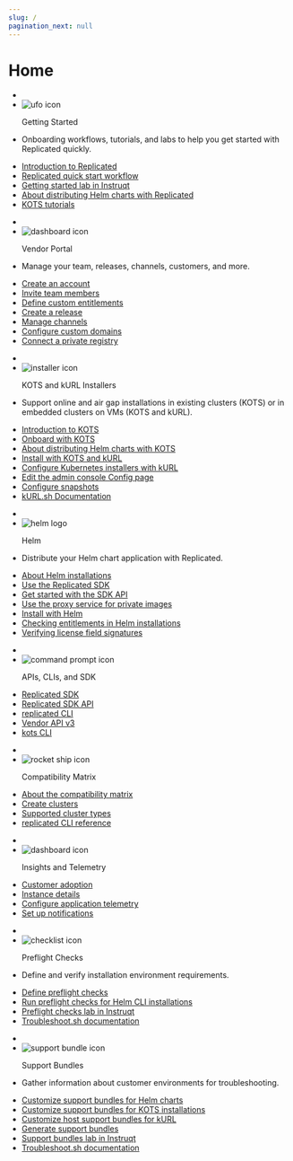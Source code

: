```yaml
---
slug: /
pagination_next: null
---
```


# Home


<section class="tile__container">
<ul class="tile">
    <li class="tile__header">
        <li><img src="images/icons/alien_vault.png" alt="ufo icon"></img></li>
        <p>Getting Started</p>
    </li>
    <li>
        <p>Onboarding workflows, tutorials, and labs to help you get started with Replicated quickly.</p>
    </li>
    <li>
      <a href="intro-replicated">Introduction to Replicated</a>
    </li>
    <li>
      <a href="vendor/replicated-onboarding">Replicated quick start workflow</a>
    </li>
    <li>
      <a href="https://play.instruqt.com/embed/replicated/tracks/distributing-with-replicated?token=em_VHOEfNnBgU3auAnN">Getting started lab in Instruqt</a>
    </li>
    <li>
      <a href="vendor/distributing-overview">About distributing Helm charts with Replicated</a>
    </li>
    <li>
      <a href="vendor/tutorial-ui-setup">KOTS tutorials</a>
    </li>
  </ul>
  <ul class="tile">
    <li class="tile__header">
        <li><img src="images/icons/vendor_portal_2.png" alt="dashboard icon"></img></li>
        <p>Vendor Portal</p>
    </li>
    <li>
        <p>Manage your team, releases, channels, customers, and more.</p>
    </li>
    <li>
      <a href="vendor/vendor-portal-creating-account">Create an account</a>
    </li>
    <li>
      <a href="vendor/team-management#invite-members">Invite team members</a>
    </li>
    <li>
      <a href="vendor/licenses-adding-custom-fields">Define custom entitlements</a>
    </li>
    <li>
      <a href="vendor/releases-creating-releases">Create a release</a>
    </li>
    <li>
      <a href="vendor/releases-creating-channels">Manage channels</a>
    </li>
    <li>
      <a href="vendor/custom-domains-using">Configure custom domains</a>
    </li>
    <li>
      <a href="vendor/packaging-private-images">Connect a private registry</a>
    </li>
  </ul>
</section>
<section class="tile__container">
  <ul class="tile">
    <li class="tile__header">
        <li><img src="images/icons/k8s_installer.png" alt="installer icon"></img></li>
        <p>KOTS and kURL Installers</p>
    </li>
    <li>
        <p>Support online and air gap installations in existing clusters (KOTS) or in embedded clusters on VMs (KOTS and kURL).</p>
    </li>
    <li>
      <a href="intro-kots">Introduction to KOTS</a>
    </li>
    <li>
      <a href="vendor/distributing-workflow">Onboard with KOTS</a>
    </li>
    <li>
      <a href="vendor/helm-native-about">About distributing Helm charts with KOTS</a>
    </li>
    <li>
      <a href="enterprise/installing-overview">Install with KOTS and kURL</a>
    </li>
    <li>
      <a href="vendor/packaging-embedded-kubernetes">Configure Kubernetes installers with kURL</a>
    </li>
    <li>
      <a href="vendor/admin-console-customize-config-screen">Edit the admin console Config page</a>
    </li>
    <li>
      <a href="vendor/snapshots-configuring-backups">Configure snapshots</a>
    </li>
    <li>
      <a href="https://kurl.sh/docs/introduction/">kURL.sh Documentation</a>
    </li>
  </ul>
  <ul class="tile">
    <li class="tile__header">
        <li><img src="images/icons/helm-logo.png" alt="helm logo" id="tile__header__helm"></img></li>
        <p>Helm</p>
    </li>
    <li>
        <p>Distribute your Helm chart application with Replicated.</p>
    </li>
    <li>
      <a href="vendor/distributing-overview#helm">About Helm installations</a>
    </li>
    <li>
      <a href="vendor/replicated-sdk-overview">Use the Replicated SDK</a>
    </li>
    <li>
      <a href="vendor/replicated-sdk-development">Get started with the SDK API</a>
    </li>
    <li>
      <a href="vendor/helm-image-registry">Use the proxy service for private images</a>
    </li>
    <li>
      <a href="vendor/install-with-helm">Install with Helm</a>
    </li>
    <li>
      <a href="vendor/licenses-reference-helm">Checking entitlements in Helm installations</a>
    </li>
    <li>
      <a href="vendor/licenses-verify-fields-sdk-api">Verifying license field signatures</a>
    </li>
  </ul>
</section>
<section class="tile__container">
   <ul class="tile">
    <li class="tile__header">
        <li><img src="images/icons/commands.png" alt="command prompt icon"></img></li>
        <p>APIs, CLIs, and SDK</p>
    </li>
    <li>
      <a href="vendor/replicated-sdk-overview">Replicated SDK</a>
    </li>
    <li>
      <a href="reference/replicated-sdk-apis">Replicated SDK API</a>
    </li>
    <li>
      <a href="reference/replicated-cli-installing">replicated CLI</a>
    </li>
    <li>
      <a href="reference/vendor-api-using">Vendor API v3</a>
    </li>
    <li>
      <a href="reference/kots-cli-getting-started">kots CLI</a>
    </li>
  </ul>
  <ul class="tile">
    <li class="tile__header">
        <li><img src="images/icons/release.png" alt="rocket ship icon"></img></li>
        <p>Compatibility Matrix</p>
    </li>
    <li>
      <a href="vendor/testing-about">About the compatibility matrix</a>
    </li>
    <li>
      <a href="vendor/testing-how-to">Create clusters</a>
    </li>
    <li>
      <a href="vendor/testing-supported-clusters">Supported cluster types</a>
    </li>
    <li>
      <a href="reference/replicated-cli-cluster-create">replicated CLI reference</a>
    </li>
  </ul>
  <ul class="tile">
    <li class="tile__header">
        <li><img src="images/icons/dashboard_1.png" alt="dashboard icon"></img></li>
        <p>Insights and Telemetry</p>
    </li>
    <li>
      <a href="vendor/customer-adoption">Customer adoption</a>
    </li>
    <li>
      <a href="vendor/instance-insights-details">Instance details</a>
    </li>
    <li>
      <a href="vendor/insights-app-status">Configure application telemetry</a>
    </li>
    <li>
      <a href="vendor/instance-notifications-config">Set up notifications</a>
    </li>
  </ul>
</section>
<section class="tile__container">
  <ul class="tile">
    <li class="tile__header">
        <li><img src="images/icons/checklist.png" alt="checklist icon"></img></li>
        <p>Preflight Checks</p>
    </li>
    <li>
        <p>Define and verify installation environment requirements.</p>
    </li>
    <li>
      <a href="vendor/preflight-defining">Define preflight checks</a>
    </li>
    <li>
      <a href="vendor/preflight-running">Run preflight checks for Helm CLI installations</a>
    </li>
    <li>
      <a href="https://play.instruqt.com/embed/replicated/tracks/avoiding-installation-pitfalls?token=em_gJjtIzzTTtdd5RFG">Preflight checks lab in Instruqt</a>
    </li>
    <li>
      <a href="https://troubleshoot.sh/docs/preflight/introduction/">Troubleshoot.sh documentation</a>
    </li>
  </ul>
  <ul class="tile">
    <li class="tile__header">
        <li><img src="images/icons/support_bundle.png" alt="support bundle icon"></img></li>
        <p>Support Bundles</p>
    </li>
    <li>
        <p>Gather information about customer environments for troubleshooting.</p>
    </li>
    <li>
      <a href="vendor/support-bundle-helm-customizing">Customize support bundles for Helm charts</a>
    </li>
    <li>
      <a href="vendor/support-bundle-kots-customizing">Customize support bundles for KOTS installations</a>
    </li>
    <li>
      <a href="vendor/support-host-support-bundles">Customize host support bundles for kURL</a>
    </li>
    <li>
      <a href="vendor/support-bundle-generating">Generate support bundles</a>
    </li>
    <li>
      <a href="https://play.instruqt.com/embed/replicated/tracks/closing-information-gap?token=em_MO2XXCz3bAgwtEca">Support bundles lab in Instruqt</a>
    </li>
    <li>
      <a href="https://troubleshoot.sh/docs/preflight/introduction/">Troubleshoot.sh documentation</a>
    </li>
  </ul>
</section>
